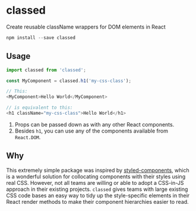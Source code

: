 # classed
Create reusable className wrappers for DOM elements in React

```js
npm install --save classed
```

## Usage
```js
import classed from 'classed';

const MyComponent = classed.h1('my-css-class');

// This:
<MyComponent>Hello World</MyComponent>

// is equivalent to this:
<h1 className="my-css-class">Hello World</h1>
```

1. Props can be passed down as with any other React components.
2. Besides `h1`, you can use any of the components available from `React.DOM`.

## Why
This extremely simple package was inspired by [styled-components](https://github.com/styled-components/styled-components), which is a wonderful solution for collocating components with their styles using real CSS. However, not all teams are willing or able to adopt a CSS-in-JS approach in their existing projects. `classed` gives teams with large existing CSS code bases an easy way to tidy up the style-specific elements in their React render methods to make their component hierarchies easier to read.
